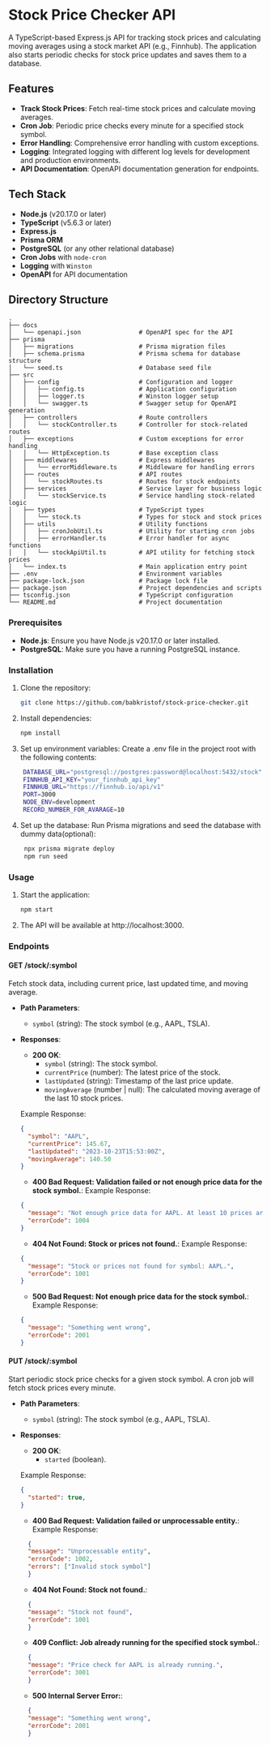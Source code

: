# Stock Price Checker API

A TypeScript-based Express.js API for tracking stock prices and calculating moving averages using a stock market API (e.g., Finnhub). The application also starts periodic checks for stock price updates and saves them to a database.

## Features

- **Track Stock Prices**: Fetch real-time stock prices and calculate moving averages.
- **Cron Job**: Periodic price checks every minute for a specified stock symbol.
- **Error Handling**: Comprehensive error handling with custom exceptions.
- **Logging**: Integrated logging with different log levels for development and production environments.
- **API Documentation**: OpenAPI documentation generation for endpoints.


## Tech Stack

- **Node.js** (v20.17.0 or later)
- **TypeScript** (v5.6.3 or later)
- **Express.js**
- **Prisma ORM**
- **PostgreSQL** (or any other relational database)
- **Cron Jobs** with `node-cron`
- **Logging** with `Winston`
- **OpenAPI** for API documentation

## Directory Structure

```plaintext
.
├── docs
│   └── openapi.json                # OpenAPI spec for the API
├── prisma
│   ├── migrations                  # Prisma migration files
│   ├── schema.prisma               # Prisma schema for database structure
│   └── seed.ts                     # Database seed file
├── src
│   ├── config                      # Configuration and logger
│   │   ├── config.ts               # Application configuration
│   │   ├── logger.ts               # Winston logger setup
│   │   └── swagger.ts              # Swagger setup for OpenAPI generation
│   ├── controllers                 # Route controllers
│   │   └── stockController.ts      # Controller for stock-related routes
│   ├── exceptions                  # Custom exceptions for error handling
│   │   └── HttpException.ts        # Base exception class
│   ├── middlewares                 # Express middlewares
│   │   └── errorMiddleware.ts      # Middleware for handling errors
│   ├── routes                      # API routes
│   │   └── stockRoutes.ts          # Routes for stock endpoints
│   ├── services                    # Service layer for business logic
│   │   └── stockService.ts         # Service handling stock-related logic
│   ├── types                       # TypeScript types
│   │   └── stock.ts                # Types for stock and stock prices
│   ├── utils                       # Utility functions
│   │   ├── cronJobUtil.ts          # Utility for starting cron jobs
│   │   ├── errorHandler.ts         # Error handler for async functions
│   │   └── stockApiUtil.ts         # API utility for fetching stock prices
│   └── index.ts                    # Main application entry point
├── .env                            # Environment variables
├── package-lock.json               # Package lock file
├── package.json                    # Project dependencies and scripts
├── tsconfig.json                   # TypeScript configuration
└── README.md                       # Project documentation
```

### Prerequisites

- **Node.js**: Ensure you have Node.js v20.17.0 or later installed.
- **PostgreSQL**: Make sure you have a running PostgreSQL instance. 

### Installation

1. Clone the repository:

   ```bash
   git clone https://github.com/babkristof/stock-price-checker.git
   ```
2. Install dependencies:
   ```bash
   npm install
   ```
3. Set up environment variables:  Create a .env file in the project root with the following contents:
```bash  
    DATABASE_URL="postgresql://postgres:password@localhost:5432/stock"
    FINNHUB_API_KEY="your_finnhub_api_key"
    FINNHUB_URL="https://finnhub.io/api/v1"
    PORT=3000
    NODE_ENV=development
    RECORD_NUMBER_FOR_AVARAGE=10
```

4. Set up the database:
Run Prisma migrations and seed the database with dummy data(optional):
   ```bash
    npx prisma migrate deploy
    npm run seed
   ```
### Usage
1. Start the application:
   ```bash
   npm start
   ```
2. The API will be available at http://localhost:3000.

### Endpoints

#### **GET /stock/:symbol**

Fetch stock data, including current price, last updated time, and moving average.

- **Path Parameters**:
  - `symbol` (string): The stock symbol (e.g., AAPL, TSLA).

- **Responses**:
  - **200 OK**:
    - `symbol` (string): The stock symbol.
    - `currentPrice` (number): The latest price of the stock.
    - `lastUpdated` (string): Timestamp of the last price update.
    - `movingAverage` (number | null): The calculated moving average of the last 10 stock prices.

  Example Response:
  ```json
  {
    "symbol": "AAPL",
    "currentPrice": 145.67,
    "lastUpdated": "2023-10-23T15:53:00Z",
    "movingAverage": 140.50
  }
   ```
  - **400 Bad Request: Validation failed or not enough price data for the stock symbol.**:
  Example Response:
  ```json
  {
    "message": "Not enough price data for AAPL. At least 10 prices are required.",
    "errorCode": 1004
  }
   ```
  - **404 Not Found: Stock or prices not found.**:
  Example Response:
  ```json
  {
    "message": "Stock or prices not found for symbol: AAPL.",
    "errorCode": 1001
  }
   ```

  - **500 Bad Request: Not enough price data for the stock symbol.**:
  Example Response:
  ```json
  {
    "message": "Something went wrong",
    "errorCode": 2001
  }
   ```

#### **PUT /stock/:symbol**

Start periodic stock price checks for a given stock symbol. A cron job will fetch stock prices every minute.

- **Path Parameters**:
  - `symbol` (string): The stock symbol (e.g., AAPL, TSLA).

- **Responses**:
  - **200 OK**:
    - `started` (boolean).

  Example Response:
  ```json
  {
    "started": true,
  }
   ```
  - **400 Bad Request: Validation failed or unprocessable entity.**:
  Example Response:
  ```json
    {
    "message": "Unprocessable entity",
    "errorCode": 1002,
    "errors": ["Invalid stock symbol"]
    }
   ```
  - **404 Not Found: Stock not found.**:
  ```json
    {
    "message": "Stock not found",
    "errorCode": 1001
    }
   ```
  - **409 Conflict: Job already running for the specified stock symbol.**:
  ```json
    {
    "message": "Price check for AAPL is already running.",
    "errorCode": 3001
    }
   ```
  - **500 Internal Server Error:**:
  ```json
    {
    "message": "Something went wrong",
    "errorCode": 2001
    }
   ```